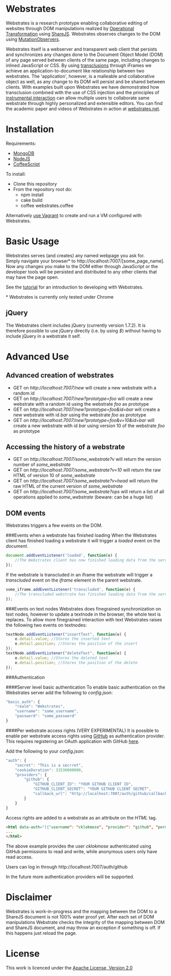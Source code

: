 Webstrates
=========

Webstrates is a research prototype enabling collaborative editing of websites through DOM manipulations realized by [Operational Transformation](http://en.wikipedia.org/wiki/Operational_transformation) using [ShareJS](https://github.com/share/ShareJS). Webstrates observes changes to the DOM using [MutationObservers](https://developer.mozilla.org/en/docs/Web/API/MutationObserver).

Webstrates itself is a webserver and transparent web client  that persists and synchronizes any changes done to the Document Object Model (DOM) of any page served between clients of the same page, including changes to inlined JavaScript or CSS. By using [transclusions](https://en.wikipedia.org/wiki/Transclusion) through iFrames we achieve an application-to-document like relationship between two webstrates. The 'application', however, is a malleable and collaborative object as well, as any change to its DOM will persist and be shared between clients. With examples built upon Webstrates we have demonstrated how transclusion combined with the use of CSS injection and the principles of [instrumental interaction](https://www.lri.fr/~mbl/INSTR/eintroduction.html) can allow multiple users to collaborate same webstrate through highly personalized and extensible editors. You can find the academic paper and videos of Webstrates in action at [webstrates.net](http://www.webstrates.net).

Installation
============
Requirements:
 * [MongoDB](http://www.mongodb.org)
 * [NodeJS](http://nodejs.org)
 * [CoffeeScript](http://coffeescript.org)

To install:
 * Clone this repository
 * From the repository root do:
    * npm install
    * cake build
    * coffee webstrates.coffee
	
Alternatively [use Vagrant](utils/vagrant) to create and run a VM configured with Webstrates.
 
Basic Usage
===========
Webstrates serves (and creates) any named webpage you ask for.<br>
Simply navigate your browser* to http://localhost:7007/[some_page_name].<br>
Now any changes you make to the DOM either through JavaScript or the developer tools will be persisted and distributed to any other clients that may have the page open.

See the [tutorial](tutorial) for an introduction to developing with Webstrates.

\* Webstrates is currently only tested under Chrome

jQuery
------

The Webstrates client includes jQuery (currently version 1.7.2). It is therefore possible to use jQuery directly (i.e. by using *$*) without having to include jQuery in a webstrate it self.

Advanced Use
============

Advanced creation of webstrates
-------------------------------
 * GET on *http://localhost:7007/new* will create a new webstrate with a random id
 * GET on *http://localhost:7007/new?prototype=foo* will create a new webstrate with a random id using the webstrate *foo* as prototype
 * GET on *http://localhost:7007/new?prototype=foo&id=bar* will create a new webstrate with id *bar* using the webstrate *foo* as prototype
 * GET on *http://localhost:7007/new?prototype=foo&v=10&id=bar* will create a new webstrate with id *bar* using version 10 of the webstrate *foo* as prototype

Accessing the history of a webstrate
------------------------------------
 * GET on *http://localhost:7007/some\_webstrate?v* will return the version number of *some\_webstrate*
 * GET on *http://localhost:7007/some\_webstrate?v=10* will return the raw HTML of version 10 of *some\_webstrate*
 * GET on *http://localhost:7007/some\_webstrate?v=head* will return the raw HTML of the current version of *some\_webstrate*
 * GET on *http://localhost:7007/some\_webstrate?ops* will return a list of all operations applied to *some\_webstrate* (beware: can be a huge list)

DOM events
----------
Webstrates triggers a few events on the DOM.

###Events when a webstrate has finished loading
When the Webstrates client has finished loading a webstrate it will trigger a *loaded* event on the *document*.

```javascript
document.addEventListener('loaded', function(e) {
	//The Webstrates client has now finished loading data from the server
});
````
	
If the webstrate is transcluded in an iframe the webstrate will trigger a *transcluded* event on the *iframe* element in the parent webstrate.

```javascript
some_iframe.addEventListener('transcluded', function(e) {
	//The transcluded webstrate has finished loading data from the server
});
```

###Events on text nodes
Webstrates does finegrained synchronization on text nodes, however to update a textnode in the browser, the whole text is replaces. To allow more finegrained interaction with text Webstrates raises the following two events on textnodes: 

```javascript
textNode.addEventListener("insertText", function(e) {
	e.detail.value; //Stores the inserted text
	e.detail.position; //Stores the position of the insert
});
textNode.addEventListener("deleteText", function(e) {
	e.detail.value; //Stores the deleted text
	e.detail.position; //Stores the position of the delete
});
```
	
###Authentication

####Server level basic authentication
To enable basic authentication on the Webstrates server add the following to *config.json*:
```javascript
"basic_auth": {
	"realm": "Webstrates",
	"username": "some_username",
	"password": "some_password"
}
```
	
####Per webstrate access rights (VERY EXPERIMENTAL)
It is possible to enable per webstrate access rights using [GitHub](https://github.com) as authentication provider. 
This requires registering an OAuth application with GitHub [here](https://github.com/settings/applications/new).

Add the following to your *config.json*:

```javascript
"auth": {
	"secret": "This is a secrret",
	"cookieDuration": 31536000000,
	"providers": {
		"github": {
			"GITHUB_CLIENT_ID": "YOUR GITHUB CLIENT ID",
			"GITHUB_CLIENT_SECRET": "YOUR GITHUB CLIENT SECRET",
			"callback_url": "http://localhost:7007/auth/github/callback"
		}
	}
}
```
	
Access rights are added to a webstrate as an attribute on the *HTML* tag.

```html
<html data-auth="[{"username": "cklokmose", "provider": "github", "permissions": "rw"}, {"username": "anonymous", "provider": "", "permissions": "r"}]">
...
</html>
```

The above example provides the user *cklokmose* authenticated using GitHub permissions to read and write, while anonymous users only have read access.

Users can log in through http://localhost:7007/auth/github

In the future more authentication providers will be supported.

Disclaimer
==========
Webstrates is work-in-progress and the mapping between the DOM to a ShareJS document is not 100% water proof yet.
After each set of DOM manipulations Webstrate checks the integrity of the mapping between DOM and ShareJS document, and may throw an exception if something is off. If this happens just reload the page.

License
=======

This work is licenced under the [Apache License, Version 2.0](http://www.apache.org/licenses/LICENSE-2.0)
